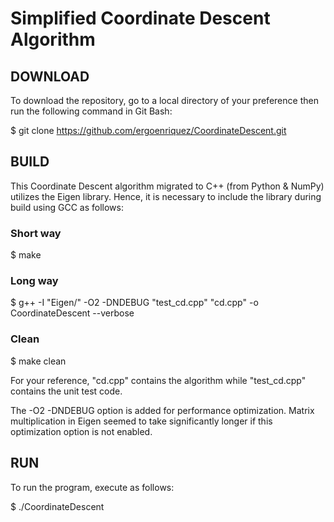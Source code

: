# Simplified Coordinate Descent Algorithm

## DOWNLOAD

To download the repository, go to a local directory of your preference then run the following command in Git Bash:

$ git clone https://github.com/ergoenriquez/CoordinateDescent.git

## BUILD

This Coordinate Descent algorithm migrated to C++ (from Python & NumPy) utilizes the Eigen library. 
Hence, it is necessary to include the library during build using GCC as follows:

### Short way
$ make

### Long way
$ g++ -I "Eigen/" -O2 -DNDEBUG "test_cd.cpp" "cd.cpp" -o CoordinateDescent --verbose

### Clean
$ make clean

For your reference, "cd.cpp" contains the algorithm while "test_cd.cpp" contains the unit test code.

The -O2 -DNDEBUG option is added for performance optimization.
Matrix multiplication in Eigen seemed to take significantly longer if this optimization option is not enabled.

## RUN

To run the program, execute as follows:

$ ./CoordinateDescent
